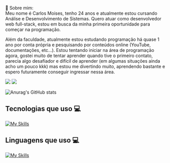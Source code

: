 <div> 
	<p>
	📖 Sobre mim: <br> 
	Meu nome é Carlos Moises, tenho 24 anos e atualmente estou cursando Análise e Desenvolvimento de Sistemas. Quero atuar como desenvolvedor web full-stack, estou em busca da minha primeira oportunidade para começar na programação. <br>
		
Além da faculdade, atualmente estou estudando programação há quase 1 ano por conta própria e pesquisando por conteúdos online (YouTube, documentações, etc…).
Estou tentando iniciar na área de programação agora, gostei muito de tentar aprender quando tive o primeiro contato, parecia algo desafiador e difícil de aprender (em algumas situações ainda acho um pouco kkk) mas estou me divertindo muito, aprendendo bastante e espero futuramente conseguir ingressar nessa área.
	</p>
 
  <a href = "mailto:carloszeeyy@gmail.com"><img src="https://img.shields.io/badge/-Gmail-%23333?style=for-the-badge&logo=gmail&logoColor=white" target="_blank"></a>
  <a href="https://www.linkedin.com/in/carlos-moises-211205203/" target="_blank"><img src="https://img.shields.io/badge/-LinkedIn-%230077B5?style=for-the-badge&logo=linkedin&logoColor=white" target="_blank"></a>
</div>

![Anurag's GitHub stats](https://github-readme-stats.vercel.app/api?username=CarlosZeyy&show_icons=true&theme=react)
      

<div>
	<h2>Tecnologias que uso 💻</h2>
	
[![My Skills](https://skillicons.dev/icons?i=vite,git,github,vscode,vercel)](https://skillicons.dev)
</div>

<div>
<h2>Linguagens que uso 💻</h2>

[![My Skills](https://skillicons.dev/icons?i=js,html,css,nodejs,mongodb,tailwind,react)](https://skillicons.dev)
</div>
 
 
